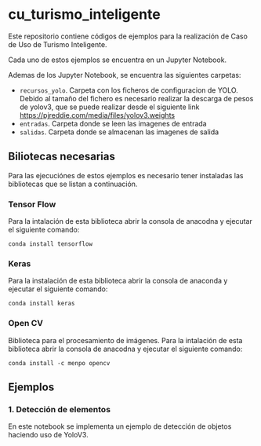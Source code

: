 # cu_turismo_inteligente

Este repositorio contiene códigos de ejemplos para la realización de Caso de Uso de Turismo Inteligente.

Cada uno de estos ejemplos se encuentra en un Jupyter Notebook.

Ademas de los Jupyter Notebook, se encuentra las siguientes carpetas:

- `recursos_yolo`. Carpeta con los ficheros de configuracion de YOLO. Debido al tamaño del fichero es necesario realizar la descarga de pesos de yolov3, que se puede realizar desde el siguiente link https://pjreddie.com/media/files/yolov3.weights
- `entradas`. Carpeta donde se leen las imagenes de entrada
- `salidas`. Carpeta donde se almacenan las imagenes de salida

## Biliotecas necesarias

Para las ejecuciónes de estos ejemplos es necesario tener instaladas las bibliotecas que se listan a continuación.

### Tensor Flow

Para la intalación de esta biblioteca abrir la consola de anacodna y ejecutar el siguiente comando:

`conda install tensorflow`

### Keras
Para la instalación de esta biblioteca abrir la consola de anaconda y ejecutar el siguiente comando:

`conda install keras`

### Open CV

Biblioteca para el procesamiento de imágenes. Para la intalación de esta biblioteca abrir la consola de anacodna y ejecutar el siguiente comando:

`conda install -c menpo opencv`

## Ejemplos

### 1. Detección de elementos

En este notebook se implementa un ejemplo de detección de objetos haciendo uso de YoloV3.